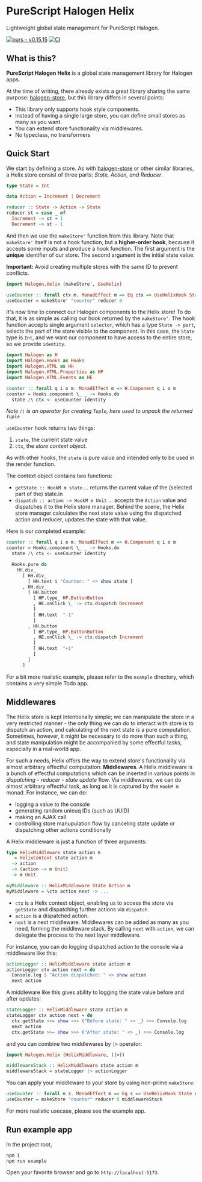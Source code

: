 # PureScript Halogen Helix

Lightweight global state management for PureScript Halogen.

[![purs - v0.15.15](https://img.shields.io/badge/purs-v0.15.13-blue?logo=purescript)](https://github.com/purescript/purescript/releases/tag/v0.15.15) [![CI](https://github.com/katsujukou/purescript-halogen-helix/actions/workflows/ci.yml/badge.svg)](https://github.com/katsujukou/purescript-halogen-helix/actions/workflows/ci.yml)

## What is this?

**PureScript Halogen Helix** is a global state management library for Halogen apps.

At the time of writing, there already exists a great library sharing the same purpose: [halogen-store](https://github.com/thomashoneyman/purescript-halogen-store), but this library differs in several points:

- This library only supports hook style components.
- Instead of having a single large store, you can define small stores as many as you want.
- You can extend store functionality via middlewares.
- No typeclass, no transformers

## Quick Start

We start by defining a store. As with [halogen-store](https://github.com/thomashoneyman/purescript-halogen-store) or other similar libraries, a Helix store consist of three parts: _State, Action, and Reducer_.

```purs
type State = Int

data Action = Increment | Decrement

reducer :: State -> Action -> State
reducer st = case _ of
  Increment -> st + 1
  Decrement -> st - 1
```

And then we use the `makeStore'` function from this library. Note that `makeStore'` itself is not a hook function, but a **higher-order hook**, because it accepts some inputs and produce a hook function. The first argument is the **unique** identifier of our store. The second argument is the initial state value.

**Important:** Avoid creating multiple stores with the same ID to prevent conflicts.

```purs
import Halogen.Helix (makeStore', UseHelix)

useCounter :: forall ctx m. MonadEffect m => Eq ctx => UseHelixHook State Action ctx m
useCounter = makeStore' "counter" reducer 0
```

It's now time to connect our Halogen components to the Helix store!
To do that, it is as simple as calling our hook returned by the `makeStore'`.
The hook function accepts single argument `selector`, which has a type `State -> part`, selects the part of the store visible to the component.
In this case, the `State` type is `Int`, and we want our component to have access to the entire store, so we provide `identity`.

```purs
import Halogen as H
import Halogen.Hooks as Hooks
import Halogen.HTML as HH
import Halogen.HTML.Properties as HP
import Halogen.HTML.Events as HE

counter :: forall q i o m. MonadEffect m => H.Component q i o m
counter = Hooks.component \_ _ -> Hooks.do
  state /\ ctx <- useCounter identity
```

_Note `/\` is an operator for creating `Tuple`, here used to unpack the returned `Tuple`_

`useCounter` hook returns two things:

1. `state`, the current state value
2. `ctx`, the _store context object_.

As with other hooks, the `state` is pure value and intended only to be used in the render function.

The context object contains two functions:

- `getState :: HookM m state` ... returns the current value of the (selected part of the) state.in
- `dispatch :: action -> HookM m Unit` ... accepts the `Action` value and dispatches it to the Helix store manager. Behind the scene, the Helix store manager calculates the next state value using the dispatched action and reducer, updates the state with that value.

Here is our completed example:

```purs
counter :: forall q i o m. MonadEffect m => H.Component q i o m
counter = Hooks.component \_ _ -> Hooks.do
  state /\ ctx <- useCounter identity

  Hooks.pure do
    HH.div_
      [ HH.div_
        [ HH.text $ "Counter: " <> show state ]
      , HH.div_
        [ HH.button
          [ HP.type_ HP.ButtonButton
          , HE.onClick \_ -> ctx.dispatch Decrement
          ]
          [ HH.text  "-1"
          ]
        , HH.button
          [ HP.type_ HP.ButtonButton
          , HE.onClick \_ -> ctx.dispatch Increment
          ]
          [ HH.text  "+1"
          ]
        ]
      ]
```

For a bit more realistic example, please refer to the `example` directory, which contains a very simple Todo app.

## Middlewares

The Helix store is kept intentionally simple; we can manipulate the store in a very restricted manner - the only thing we can do to interact with store is to dispatch an action, and calculating of the next state is a pure computation. Sometimes, however, it might be necessary to do more than such a thing, and state manipulation might be accompanied by some effectful tasks, especially in a real-world app.

For such a needs, Helix offers the way to extend store's functionality via almost arbitrary effectful computation: **Middlewares**.
A Helix middleware is a bunch of effectful computations which can be inserted in various points in _dispatching - reducer - state update_ flow.
Via middlewares, we can do almost arbitrary effectful task, as long as it is captured by the `HookM m` monad. For instance, we can do:

- logging a value to the console
- generating random unieuq IDs (such as UUID)
- making an AJAX call
- controlling store manupulation flow by canceling state update or dispatching other actions conditionally

A Helix middleware is just a function of three arguments:

```purs
type HelixMiddleware state action m
   = HelixContext state action m
  -> action
  -> (action -> m Unit)
  -> m Unit

myMiddleware :: HelixMiddleware State Action m
myMiddleware = \ctx action next -> ...
```

- `ctx` is a Helix context object, enabling us to access the store via `getState` and dispatching further actions via `dispatch`.
- `action` is a dispatched action.
- `next` is a next middleware. Middlewares can be added as many as you need, forming the middleware stack. By calling `next` with `action`, we can delegate the process to the next layer middleware.

For instance, you can do logging dispatched action to the console via a middleware like this:

```purs
actionLogger :: HelixMiddleware state action m
actionLogger ctx action next = do
  Console.log $ "Action dispatched: " <> show action
  next action
```

A middleware like this gives ability to logging the state value before and after updates:

```purs
stateLogger :: HelixMiddleware state action m
stateLogger ctx action next = do
  ctx.getState >>= show >>> ("Before state: " <> _) >>> Console.log
  next action
  ctx.getState >>= show >>> ("After state: " <> _) >>> Console.log
```

and you can combine two middlewares by `|>` operator:

```purs
import Halogen.Helix (HelixMiddleware, (|>))

middlewareStack :: HelixMiddleware state action m
middlewareStack = stateLogger |> actionLogger
```

You can apply your middleware to your store by using non-prime `makeStore`:

```purs
useCounter :: forall m s. MonadEffect m => Eq s => UseHelixHook State Action s m
useCounter = makeStore "counter" reducer 0 middlewareStack
```

For more realistic usecase, please see the example app.

## Run example app

In the project root,

```sh
npm i
npm run example
```

Open your favorite browser and go to `http://localhost:5173`.
